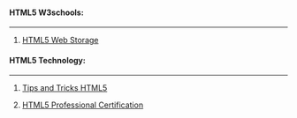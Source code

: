 #### HTML5 W3schools:
---
1. [HTML5 Web Storage](https://github.com/daodc/Front-End-Develop-Technicals/blob/master/Html5-webstorage.md)

#### HTML5 Technology:
---
1. [Tips and Tricks HTML5](https://github.com/daodc/Front-End-Develop-Technicals/blob/master/Html5-tips-tricks.md)

1. [HTML5 Professional Certification](https://github.com/daodc/Front-End-Develop-Technicals/blob/master/Html5-professional-certification.md)


